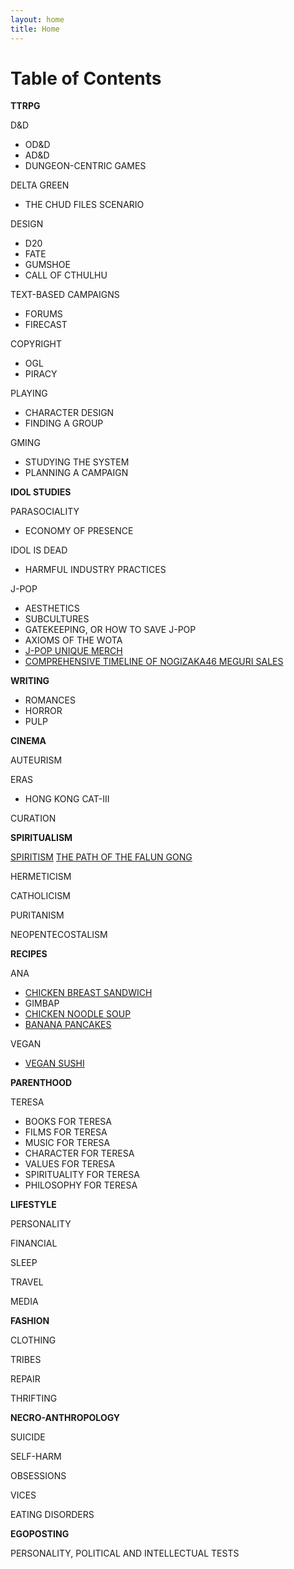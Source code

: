 ```yaml
---
layout: home
title: Home
---
```


# Table of Contents


**TTRPG**

D&D
  - OD&D 
  - AD&D
  - DUNGEON-CENTRIC GAMES

DELTA GREEN
  - THE CHUD FILES SCENARIO

DESIGN
  - D20
  - FATE
  - GUMSHOE
  - CALL OF CTHULHU

TEXT-BASED CAMPAIGNS
  - FORUMS
  - FIRECAST

COPYRIGHT
  - OGL
  - PIRACY

PLAYING
- CHARACTER DESIGN
- FINDING A GROUP

GMING
- STUDYING THE SYSTEM
- PLANNING A CAMPAIGN
  
**IDOL STUDIES**

PARASOCIALITY
  - ECONOMY OF PRESENCE

IDOL IS DEAD
  - HARMFUL INDUSTRY PRACTICES

J-POP
  - AESTHETICS
  - SUBCULTURES
  - GATEKEEPING, OR HOW TO SAVE J-POP
  - AXIOMS OF THE WOTA
  - [J-POP UNIQUE MERCH](_journal/J-Pop%20Unique%20Merch.md)
  - [COMPREHENSIVE TIMELINE OF NOGIZAKA46 MEGURI SALES](_journal/Comprehensive%20Timeline%20of%20Nogizaka46%20Meguri%20Sales.md)
  
**WRITING**

- ROMANCES
- HORROR
- PULP

  
**CINEMA**

AUTEURISM

ERAS
- HONG KONG CAT-III

CURATION

**SPIRITUALISM**

[SPIRITISM](_journal/Spiritism.md)
[THE PATH OF THE FALUN GONG](_journal/The%20Path%20of%20the%20Falun%20Dafa.md)

HERMETICISM

CATHOLICISM

PURITANISM

NEOPENTECOSTALISM

**RECIPES**

ANA
  - [CHICKEN BREAST SANDWICH](_journal/Chicken%20Breast%20Sandwich.md)
  - GIMBAP
  - [CHICKEN NOODLE SOUP](_journal/Chicken%20Noodle%20Soup.md)
  - [BANANA PANCAKES](_journal/Banana%20Pancakes.md)

VEGAN
  - [VEGAN SUSHI](_journal/Vegan%20Sushi.md)

**PARENTHOOD**

TERESA
  - BOOKS FOR TERESA
  - FILMS FOR TERESA
  - MUSIC FOR TERESA
  - CHARACTER FOR TERESA
  - VALUES FOR TERESA
  - SPIRITUALITY FOR TERESA
  - PHILOSOPHY FOR TERESA

**LIFESTYLE**

PERSONALITY

FINANCIAL

SLEEP

TRAVEL

MEDIA

**FASHION**

CLOTHING

TRIBES

REPAIR

THRIFTING

**NECRO-ANTHROPOLOGY**

SUICIDE

SELF-HARM

OBSESSIONS

VICES

EATING DISORDERS

**EGOPOSTING**

PERSONALITY, POLITICAL AND INTELLECTUAL TESTS


